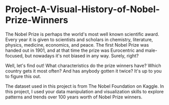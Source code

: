 # Project-A-Visual-History-of-Nobel-Prize-Winners
The Nobel Prize is perhaps the world's most well known scientific award. Every year it is given to scientists and scholars in chemistry, literature, physics, medicine, economics, and peace. The first Nobel Prize was handed out in 1901, and at that time the prize was Eurocentric and male-focused, but nowadays it's not biased in any way. Surely, right?

Well, let's find out! What characteristics do the prize winners have? Which country gets it most often? And has anybody gotten it twice? It's up to you to figure this out.

The dataset used in this project is from The Nobel Foundation on Kaggle.
In this project, I used your data manipulation and visualization skills to explore patterns and trends over 100 years worth of Nobel Prize winners.
